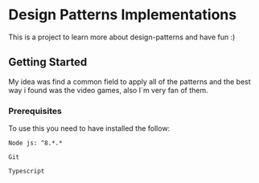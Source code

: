 # Design Patterns Implementations

This is a project to learn more about design-patterns and have fun :) 

## Getting Started

My idea was find a common field to apply all of the patterns and the best way i found was the video games, also I´m very fan of them.

### Prerequisites

 To use this you need to have installed the follow:


```
Node js: ^8.*.*

Git

Typescript
```

